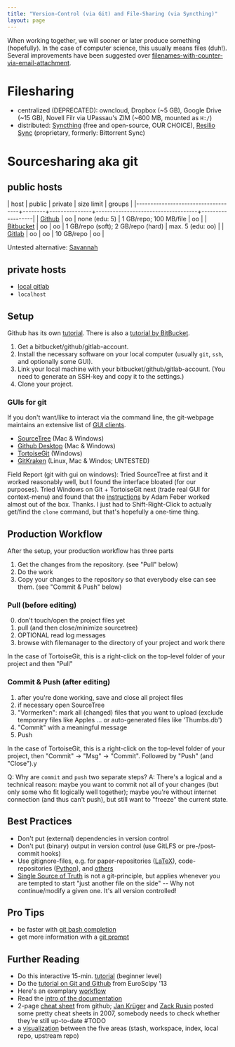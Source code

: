 ```yaml
---
title: "Version-Control (via Git) and File-Sharing (via Syncthing)"
layout: page
---
```


When working together, we will sooner or later produce something
(hopefully). In the case of computer science, this usually means files
(duh!). Several improvements have been suggested over
[filenames-with-counter-via-email-attachment](http://www.phdcomics.com/comics/archive.php?comicid=1531).

# Filesharing

- centralized (DEPRECATED): owncloud, Dropbox (~5 GB), Google Drive (~15 GB), Novell Filr
  via UPassau's ZIM (~600 MB, mounted as `H:/`)
- distributed: [Syncthing](https://syncthing.net/) (free and
  open-source, OUR CHOICE), [Resilio Sync](http://getsync.com)
  (proprietary, formerly: Bittorrent Sync)

# Sourcesharing aka git

## public hosts

  | host                               | public | private       | size limit                         | groups           |
  |------------------------------------+--------+---------------+------------------------------------+------------------|
  | [Github](https://github.com)       | oo     | none (edu: 5) | 1 GB/repo; 100 MB/file             | oo               |
  | [Bitbucket](https://bitbucket.com) | oo     | oo            | 1 GB/repo (soft); 2 GB/repo (hard) | max. 5 (edu: oo) |
  | [Gitlab](https://gitlab.com)       | oo     | oo            | 10 GB/repo                         | oo               |

  Untested alternative: [Savannah](https://savannah.gnu.org)

## private hosts

- [local gitlab](https://gitlab.dimis.uni-passau.de)
- `localhost`

## Setup

Github has its own
[tutorial](https://guides.github.com/activities/hello-world/). There is also a [tutorial by BitBucket](https://www.atlassian.com/git/tutorials/learn-git-with-bitbucket-cloud).

1. Get a bitbucket/github/gitlab-account.
2. Install the necessary software on your local computer (usually
`git`, `ssh`, and optionally some GUI).
3. Link your local machine with your bitbucket/github/gitlab-account. (You need to generate an SSH-key and
copy it to the settings.)
4. Clone your project.

### GUIs for git

If you don't want/like to interact via the command line, the git-webpage maintains an extensive list of [GUI
clients](https://git-scm.com/downloads/guis).

- [SourceTree](https://www.sourcetreeapp.com/) (Mac & Windows)
- [Github Desktop](https://desktop.github.com/) (Mac & Windows)
- [TortoiseGit](https://tortoisegit.org/) (Windows)
- [GitKraken](https://www.gitkraken.com/) (Linux, Mac & Windos;
  UNTESTED)

Field Report (git with gui on windows): Tried SourceTree at first and it
worked reasonably well, but I found the interface bloated (for our
purposes). Tried Windows on Git + TortoiseGit next (trade real GUI for
context-menu) and found that the
[instructions](https://blog.assembla.com/AssemblaBlog/tabid/12618/bid/77264/Setting-Up-Git-on-Windows-in-Four-Easy-Steps.aspx)
by Adam Feber worked almost out of the box. Thanks. I just had to
Shift-Right-Click to actually get/find the `clone` command, but that's
hopefully a one-time thing.

## Production Workflow

After the setup, your production workflow has three parts

1. Get the changes from the repository. (see "Pull" below)
2. Do the work
3. Copy your changes to the repository so that everybody else can see
them. (see "Commit & Push" below)


### Pull (before editing)

0. don't touch/open the project files yet
1. pull (and then close/minimize sourcetree)
2. OPTIONAL read log messages
3. browse with filemanager to the directory of your project and work
there

In the case of TortoiseGit, this is a right-click on the top-level
folder of your project and then "Pull"


### Commit & Push (after editing)

1. after you're done working, save and close all project files
2. if necessary open SourceTree
3. "Vormerken": mark all (changed) files that you want to upload
(exclude temporary files like Apples ... or auto-generated files like
'Thumbs.db')
3. "Commit" with a meaningful message
4. Push

In the case of TortoiseGit, this is a right-click on the top-level
folder of your project, then "Commit" -> "Msg" -> "Commit". Followed by
"Push" (and "Close").y

Q: Why are `commit` and `push` two separate steps?
A: There's a logical and a technical reason: maybe you want to
commit not all of your changes (but only some who fit logically well
together); maybe you're without internet connection (and thus can't push), but still want to "freeze" the current
state.

## Best Practices

- Don't put (external) dependencies in version control
- Don't put (binary) output in version control (use GitLFS or
  pre-/post-commit hooks)
- Use gitignore-files, e.g. for paper-repositories ([LaTeX](https://github.com/github/gitignore/blob/master/TeX.gitignore)),
  code-repositories ([Python](https://github.com/github/gitignore/blob/master/Python.gitignore)), and [others](https://github.com/github/gitignore)
- [Single Source of
  Truth](https://en.wikipedia.org/wiki/Single_source_of_truth) is not a
  git-principle, but applies whenever you are tempted to start "just
  another file on the side" -- Why not continue/modify a given one. It's
  all version controlled!

## Pro Tips

- be faster with [git bash
  completion](https://github.com/git/git/blob/master/contrib/completion/git-prompt.sh)
- get more information with a [git
  prompt](https://github.com/git/git/blob/master/contrib/completion/git-prompt.sh)

## Further Reading

- Do this interactive 15-min.
  [tutorial](https://try.github.io/levels/1/challenges/1) (beginner
  level)
- Do the [tutorial on Git and Github](http://git-lectures.github.io/)
  from EuroScipy '13
- Here's an exemplary
  [workflow](http://nvie.com/posts/a-successful-git-branching-model/)
- Read the [intro of the
  documentation](https://git-scm.com/book/en/v2/Getting-Started-About-Version-Control)
- 2-page
  [cheat sheet](https://services.github.com/on-demand/downloads/github-git-cheat-sheet.pdf)
  from github; [Jan Krüger](https://jan-krueger.net/git-cheat-sheet-extended-edition) and [Zack Rusin](https://zrusin.blogspot.de/2007/09/git-cheat-sheet.html) posted some pretty cheat
  sheets in 2007, somebody needs to check whether they're still
  up-to-date #TODO
- a [visualization](http://ndpsoftware.com/git-cheatsheet.html) between the five areas (stash, workspace, index,
  local repo, upstream repo)
